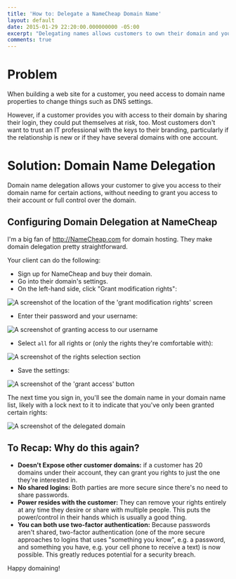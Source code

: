 ```yaml
---
title: 'How to: Delegate a NameCheap Domain Name'
layout: default
date: 2015-01-29 22:20:00.000000000 -05:00
excerpt: "Delegating names allows customers to own their domain and you to work on it."
comments: true
---
```

# Problem

When building a web site for a customer, you need access to domain name properties to change things such as DNS settings. 

However, if a customer provides you with access to their domain by sharing their login, they could put themselves at risk, too. Most customers don't want to trust an IT professional with the keys to their branding, particularly if the relationship is new or if they have several domains with one account.

# Solution: Domain Name Delegation

Domain name delegation allows your customer to give you access to their domain name for certain actions, without needing to grant you access to their account or full control over the domain.

## Configuring Domain Delegation at NameCheap

I'm a big fan of <http://NameCheap.com> for domain hosting. They make domain delegation pretty straightforward.

Your client can do the following:

* Sign up for NameCheap and buy their domain.
* Go into their domain's settings.
* On the left-hand side, click "Grant modification rights":

![A screenshot of the location of the 'grant modification rights' screen]({{site.post-images}}/Namecheap_GrantModificationRights.png)

* Enter their password and your username:

![A screenshot of granting access to our username]({{site.post-images}}/NameCheap_GrantAccessUsername.png)

* Select `all` for all rights or (only the rights they're comfortable with):

![A screenshot of the rights selection section]({{site.post-images}}/NameCheap_SelectAllRights.png)

* Save the settings:

![A screenshot of the 'grant access' button]({{site.post-images}}/NameCheap_GrantAccessButton.png)

The next time you sign in, you'll see the domain name in your domain name list, likely with a lock next to it to indicate that you've only been granted certain rights:

![A screenshot of the delegated domain]({{site.post-images}}/NameCheap_DelegatedDomain.png)

## To Recap: Why do this again?

* **Doesn't Expose other customer domains:** if a customer has 20 domains under their account, they can grant you rights to just the one they're interested in. 
* **No shared logins:** Both parties are more secure since there's no need to share passwords. 
* **Power resides with the customer:** They can remove your rights entirely at any time they desire or share with multiple people. This puts the power/control in their hands which is usually a good thing.
* **You can both use two-factor authentication:** Because passwords aren't shared, two-factor authentication (one of the more secure approaches to logins that uses "something you know", e.g. a password, and something you have, e.g. your cell phone to receive a text) is now possible. This greatly reduces potential for a security breach.

Happy domaining! 